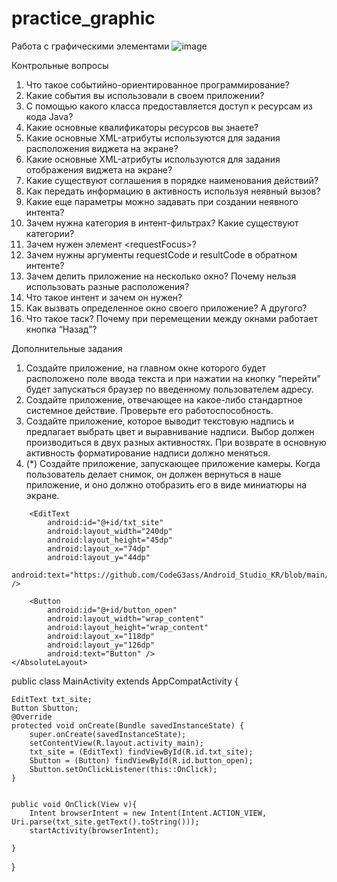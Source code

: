 # practice_graphic
Работа с графическими элементами
![image](https://user-images.githubusercontent.com/92590831/144443556-0741ac70-9057-4256-acd2-7aac21e62a99.png)

Контрольные вопросы
1. Что такое событийно-ориентированное программирование?
2. Какие события вы использовали в своем приложении?
3. С помощью какого класса предоставляется доступ к ресурсам из
кода Java?
4. Какие основные квалификаторы ресурсов вы знаете?
5. Какие основные XML-атрибуты используются для задания
расположения виджета на экране?
6. Какие основные XML-атрибуты используются для задания
отображения виджета на экране?
7. Какие существуют соглашения в порядке наименования действий?
8. Как передать информацию в активность используя неявный вызов?
9. Какие еще параметры можно задавать при создании неявного
интента?
10. Зачем нужна категория в интент-фильтрах? Какие существуют
категории?
11. Зачем нужен элемент &lt;requestFocus&gt;?
12. Зачем нужны аргументы requestCode и resultCode в обратном
интенте?
13. Зачем делить приложение на несколько окно? Почему нельзя
использовать разные расположения?
14. Что такое интент и зачем он нужен?
15. Как вызвать определенное окно своего приложение? А
другого?
16. Что такое таск? Почему при перемещении между окнами
работает кнопка “Назад”?

Дополнительные задания
1. Создайте приложение, на главном окне которого будет расположено
поле ввода текста и при нажатии на кнопку “перейти” будет
запускаться браузер по введенному пользователем адресу.
2. Создайте приложение, отвечающее на какое-либо стандартное
системное действие. Проверьте его работоспособность.
3. Создайте приложение, которое выводит текстовую надпись и
предлагает выбрать цвет и выравнивание надписи. Выбор должен
производиться в двух разных активностях. При возврате в основную
активность форматирование надписи должно меняться.
4. (*) Создайте приложение, запускающее приложение камеры. Когда
пользователь делает снимок, он должен вернуться в наше
приложение, и оно должно отобразить его в виде миниатюры на
экране.



<AbsoluteLayout
        android:layout_width="409dp"
        android:layout_height="210dp"
        android:orientation="horizontal"
        tools:layout_editor_absoluteX="1dp"
        tools:layout_editor_absoluteY="1dp">

        <EditText
            android:id="@+id/txt_site"
            android:layout_width="240dp"
            android:layout_height="45dp"
            android:layout_x="74dp"
            android:layout_y="44dp"
            android:text="https://github.com/CodeG3ass/Android_Studio_KR/blob/main/KontrolWork/app/src/main/java/com/example/myapplication/MainActivity.java" />

        <Button
            android:id="@+id/button_open"
            android:layout_width="wrap_content"
            android:layout_height="wrap_content"
            android:layout_x="118dp"
            android:layout_y="126dp"
            android:text="Button" />
    </AbsoluteLayout>


public class MainActivity extends AppCompatActivity {

    EditText txt_site;
    Button Sbutton;
    @Override
    protected void onCreate(Bundle savedInstanceState) {
        super.onCreate(savedInstanceState);
        setContentView(R.layout.activity_main);
        txt_site = (EditText) findViewById(R.id.txt_site);
        Sbutton = (Button) findViewById(R.id.button_open);
        Sbutton.setOnClickListener(this::OnClick);
    }


    public void OnClick(View v){
        Intent browserIntent = new Intent(Intent.ACTION_VIEW, Uri.parse(txt_site.getText().toString()));
        startActivity(browserIntent);

    }
}
